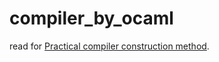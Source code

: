 # compiler_by_ocaml
read for [Practical compiler construction method](http://www.coronasha.co.jp/np/isbn/9784339019339/).

